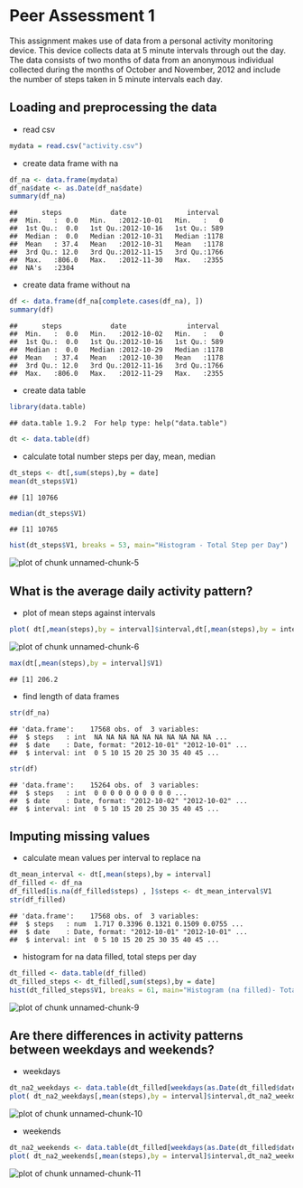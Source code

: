 Peer Assessment 1
========================

This assignment makes use of data from a personal activity monitoring device. This device collects data at 5 minute intervals through out the day. The data consists of two months of data from an anonymous individual collected during the months of October and November, 2012 and include the number of steps taken in 5 minute intervals each day.


## Loading and preprocessing the data


* read csv


```r
mydata = read.csv("activity.csv") 
```

* create data frame with na


```r
df_na <- data.frame(mydata)
df_na$date <- as.Date(df_na$date)
summary(df_na)
```

```
##      steps            date               interval   
##  Min.   :  0.0   Min.   :2012-10-01   Min.   :   0  
##  1st Qu.:  0.0   1st Qu.:2012-10-16   1st Qu.: 589  
##  Median :  0.0   Median :2012-10-31   Median :1178  
##  Mean   : 37.4   Mean   :2012-10-31   Mean   :1178  
##  3rd Qu.: 12.0   3rd Qu.:2012-11-15   3rd Qu.:1766  
##  Max.   :806.0   Max.   :2012-11-30   Max.   :2355  
##  NA's   :2304
```

* create data frame without na


```r
df <- data.frame(df_na[complete.cases(df_na), ])
summary(df)
```

```
##      steps            date               interval   
##  Min.   :  0.0   Min.   :2012-10-02   Min.   :   0  
##  1st Qu.:  0.0   1st Qu.:2012-10-16   1st Qu.: 589  
##  Median :  0.0   Median :2012-10-29   Median :1178  
##  Mean   : 37.4   Mean   :2012-10-30   Mean   :1178  
##  3rd Qu.: 12.0   3rd Qu.:2012-11-16   3rd Qu.:1766  
##  Max.   :806.0   Max.   :2012-11-29   Max.   :2355
```

* create data table


```r
library(data.table)
```

```
## data.table 1.9.2  For help type: help("data.table")
```

```r
dt <- data.table(df)
```


* calculate total number steps per day, mean, median


```r
dt_steps <- dt[,sum(steps),by = date]
mean(dt_steps$V1)
```

```
## [1] 10766
```

```r
median(dt_steps$V1)
```

```
## [1] 10765
```

```r
hist(dt_steps$V1, breaks = 53, main="Histogram - Total Step per Day")
```

![plot of chunk unnamed-chunk-5](figure/unnamed-chunk-5.png) 


## What is the average daily activity pattern?


* plot of mean steps against intervals


```r
plot( dt[,mean(steps),by = interval]$interval,dt[,mean(steps),by = interval]$V1,type = "l")
```

![plot of chunk unnamed-chunk-6](figure/unnamed-chunk-6.png) 

```r
max(dt[,mean(steps),by = interval]$V1)
```

```
## [1] 206.2
```


* find length of data frames


```r
str(df_na)
```

```
## 'data.frame':	17568 obs. of  3 variables:
##  $ steps   : int  NA NA NA NA NA NA NA NA NA NA ...
##  $ date    : Date, format: "2012-10-01" "2012-10-01" ...
##  $ interval: int  0 5 10 15 20 25 30 35 40 45 ...
```

```r
str(df)
```

```
## 'data.frame':	15264 obs. of  3 variables:
##  $ steps   : int  0 0 0 0 0 0 0 0 0 0 ...
##  $ date    : Date, format: "2012-10-02" "2012-10-02" ...
##  $ interval: int  0 5 10 15 20 25 30 35 40 45 ...
```


## Imputing missing values


* calculate mean values per interval to replace na


```r
dt_mean_interval <- dt[,mean(steps),by = interval]
df_filled <- df_na
df_filled[is.na(df_filled$steps) , ]$steps <- dt_mean_interval$V1
str(df_filled)
```

```
## 'data.frame':	17568 obs. of  3 variables:
##  $ steps   : num  1.717 0.3396 0.1321 0.1509 0.0755 ...
##  $ date    : Date, format: "2012-10-01" "2012-10-01" ...
##  $ interval: int  0 5 10 15 20 25 30 35 40 45 ...
```

* histogram for na data filled, total steps per day


```r
dt_filled <- data.table(df_filled)
dt_filled_steps <- dt_filled[,sum(steps),by = date]
hist(dt_filled_steps$V1, breaks = 61, main="Histogram (na filled)- Total Step per Day")
```

![plot of chunk unnamed-chunk-9](figure/unnamed-chunk-9.png) 


## Are there differences in activity patterns between weekdays and weekends?


* weekdays


```r
dt_na2_weekdays <- data.table(dt_filled[weekdays(as.Date(dt_filled$date)) %in%  c("Monday","Tuesday","Wednesday","Thursday","Friday")])
plot( dt_na2_weekdays[,mean(steps),by = interval]$interval,dt_na2_weekdays[,mean(steps),by = interval]$V1,type = "l")
```

![plot of chunk unnamed-chunk-10](figure/unnamed-chunk-10.png) 


* weekends


```r
dt_na2_weekends <- data.table(dt_filled[weekdays(as.Date(dt_filled$date)) %in%  c("Sunday","Saturday")])
plot( dt_na2_weekends[,mean(steps),by = interval]$interval,dt_na2_weekends[,mean(steps),by = interval]$V1,type = "l")
```

![plot of chunk unnamed-chunk-11](figure/unnamed-chunk-11.png) 
